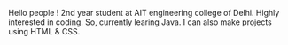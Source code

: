 Hello people ! 
2nd year student at AIT engineering college of Delhi. 
Highly interested in coding. So, currently learing Java.
I can also make projects using HTML & CSS.

<!---
muskankarn/muskankarn is a ✨ special ✨ repository because its `README.md` (this file) appears on your GitHub profile.
You can click the Preview link to take a look at your changes.
--->
